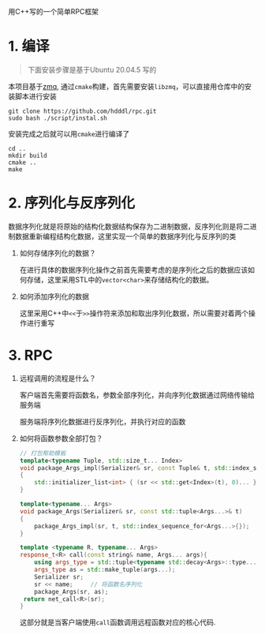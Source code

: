 用C++写的一个简单RPC框架

# 1. 编译

> 下面安装步骤是基于Ubuntu 20.04.5 写的

本项目基于[zmq](https://github.com/zeromq), 通过`cmake`构建，首先需要安装`libzmq`，可以直接用仓库中的安装脚本进行安装

```shell
git clone https://github.com/hdddl/rpc.git
sudo bash ./script/instal.sh
```

安装完成之后就可以用`cmake`进行编译了

```shell
cd ..
mkdir build
cmake ..
make
```



# 2. 序列化与反序列化

数据序列化就是将原始的结构化数据结构保存为二进制数据，反序列化则是将二进制数据重新编程结构化数据，这里实现一个简单的数据序列化与反序列的类

1. 如何存储序列化的数据？

   在进行具体的数据序列化操作之前首先需要考虑的是序列化之后的数据应该如何存储，这里采用STL中的`vector<char>`来存储结构化的数据。

2. 如何添加序列化的数据

   这里采用C++中`<<`于`>>`操作符来添加和取出序列化数据，所以需要对着两个操作进行重写

# 3. RPC

1. 远程调用的流程是什么？

   客户端首先需要将函数名，参数全部序列化，并向序列化数据通过网络传输给服务端

   服务端将序列化数据进行反序列化，并执行对应的函数

2. 如何将函数参数全部打包？

   ```cpp
   // 打包帮助模板
   template<typename Tuple, std::size_t... Index>
   void package_Args_impl(Serializer& sr, const Tuple& t, std::index_sequence<Index...>)
   {
       std::initializer_list<int> { (sr << std::get<Index>(t), 0)... };
   }
   
   template<typename... Args>
   void package_Args(Serializer& sr, const std::tuple<Args...>& t)
   {
       package_Args_impl(sr, t, std::index_sequence_for<Args...>{});
   }
   
   template <typename R, typename... Args>
   response_t<R> call(const string& name, Args... args){
       using args_type = std::tuple<typename std::decay<Args>::type...>;
       args_type as = std::make_tuple(args...);
       Serializer sr;
       sr << name;     // 将函数名序列化
       package_Args(sr, as);
   	return net_call<R>(sr);
   }
   ```

   这部分就是当客户端使用`call`函数调用远程函数对应的核心代码.

